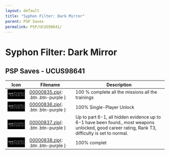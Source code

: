 ```yaml
---
layout: default
title: "Syphon Filter: Dark Mirror"
parent: PSP Saves
permalink: PSP/UCUS98641/
---
```

# Syphon Filter: Dark Mirror

## PSP Saves - UCUS98641

| Icon | Filename | Description |
|------|----------|-------------|
| ![Syphon Filter: Dark Mirror](ICON0.PNG) | [00000835.zip](00000835.zip){: .btn .btn-purple } | 100 % complete all the missions all the trainings |
| ![Syphon Filter: Dark Mirror](ICON0.PNG) | [00000836.zip](00000836.zip){: .btn .btn-purple } | 100% Single-Player Unlock |
| ![Syphon Filter: Dark Mirror](ICON0.PNG) | [00000837.zip](00000837.zip){: .btn .btn-purple } | Up to part 6-1, all hidden evidence up to 6-1 have been found., most weapons unlocked, good career rating, Rank T3, difficulty is set to normal. |
| ![Syphon Filter: Dark Mirror](ICON0.PNG) | [00000838.zip](00000838.zip){: .btn .btn-purple } | 100% complet |

